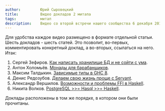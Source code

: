```yaml
---
author:         Юрий Сыровецкий
title:          Видео докладов 2 митапа
tags:           митап
description:    Видео со второй встречи нашего сообщества 6 декабря 2015 года.
---
```


Для удобства каждое видео размещено в формате отдельной статьи. Шесть докладов - шесть статей. Это позволит, во-первых, комментировать конкретный доклад, а во-вторых, ссылаться на него. Итак:

1.  Сергей Зефиров.
    [Как написать хранилище БД и не сойти с ума](/posts/talks/2016/03/20/database-storage.html).
2.  Антон Холомьёв.
    [Монады для барабанщиков](/posts/talks/2016/03/26/monads-for-drummers.html).
3.  Максим Талдыкин.
    [Зависимые типы в GHC 8](/posts/talks/2016/03/27/dependent-types-in-haskell-ghc-8.html).
4.  Денис Редозубов.
    [Делаем свою жизнь проще с Servant](/posts/talks/2016/04/05/better-services-with-servant.html).
5.  Александр Вершилов.
    [Возможности и проблемы FFI в Haskell](/posts/talks/2016/08/28/haskell-ffi-abilities-and-issues.html).
6.  Никита Волков.
    [PostgreSQL >>= Hasql >>= Haskell](/posts/talks/2017/05/01/postgresql-hasql-haskell.html).

Доклады расположены в том же порядке, в котором они были прочитаны.
